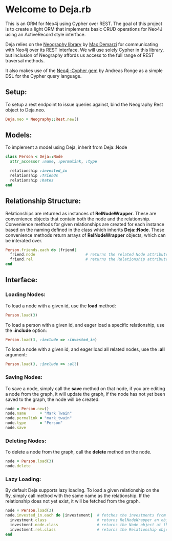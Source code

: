 Welcome to Deja.rb
==================
This is an ORM for Neo4j using Cypher over REST. The goal of this project is to create a light ORM that implements basic CRUD operations for Neo4J using an ActiveRecord style interface.

Deja relies on the [Neography library](https://github.com/maxdemarzi/neography) by [Max Demarzi](http://maxdemarzi.com/) for communicating with Neo4j over its REST interface. We will use solely Cypher in this library, but inclusion of Neography affords us access to the full range of REST traversal methods.


It also makes use of the [Neo4j-Cypher gem](https://github.com/andreasronge/neo4j-cypher) by Andreas Ronge as a simple DSL for the Cypher query language.


Setup:
-----
To setup a rest endpoint to issue queries against, bind the Neography Rest object to Deja.neo.
  ```ruby
  Deja.neo = Neography::Rest.new()
  ```
Models:
------
To implement a model using Deja, inherit from Deja::Node
  ```ruby
  class Person < Deja::Node
    attr_accessor :name, :permalink, :type

    relationship :invested_in
    relationship :friends
    relationship :hates
  end
  ```
Relationship Structure:
-----------------------
Relationships are returned as instances of **RelNodeWrapper**. These are convenience objects that contain both the node and the relationship. Convenience methods for given relationships are created for each instance based on the naming defined in the class which inherits **Deja::Node**. These convenience methods return arrays of **RelNodeWrapper** objects, which can be interated over.
  ```ruby
  Person.friends.each do |friend|
    friend.node                      # returns the related Node attributes
    friend.rel                       # returns the Relationship attributes
  end
  ```
Interface:
----------
### Loading Nodes:
To load a node with a given id, use the **load** method:
  ```ruby
  Person.load(3)
  ```
To load a person with a given id, and eager load a specific relationship, use the **:include** option:
  ```ruby
  Person.load(3, :include => :invested_in)
  ```
To load a node with a given id, and eager load all related nodes, use the **:all** argument:
  ```ruby
  Person.load(3, :include => :all)
  ```

### Saving Nodes:
To save a node, simply call the **save** method on that node, if you are editing a node from the graph, it will update the graph, if the node has not yet been saved to the graph, the node will be created.
  ```ruby
  node = Person.new()
  node.name      = "Mark Twain"
  node.permalink = "mark_twain"
  node.type      = "Person"
  node.save
  ```
### Deleting Nodes:
To delete a node from the graph, call the **delete** method on the node.
  ```ruby
  node = Person.load(3)
  node.delete
  ```
### Lazy Loading:
By default Deja supports lazy loading. To load a given relationship on the fly, simply call method with the same name as the relationship. If the relationship does not yet exist, it will be fetched from the graph.
  ```ruby
  node = Person.load(3)
  node.invested_in.each do |investement|  # fetches the investments from the graph
    investment.class                      # returns RelNodeWrapper an object containing a node and a relationship
    investment.node.class                 # returns the Node object at the end of the relationship
    investment.rel.class                  # returns the Relationship object in between the two nodes
  end
  ```
